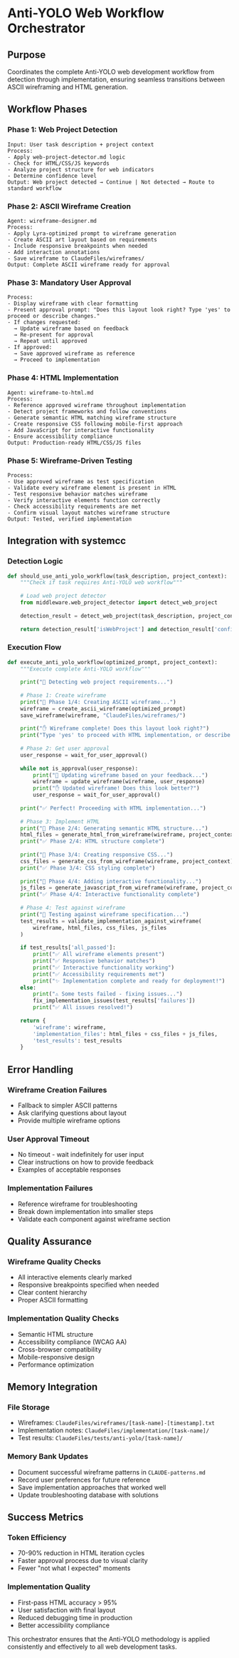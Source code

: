 # Anti-YOLO Web Workflow Orchestrator

## Purpose
Coordinates the complete Anti-YOLO web development workflow from detection through implementation, ensuring seamless transitions between ASCII wireframing and HTML generation.

## Workflow Phases

### Phase 1: Web Project Detection
```
Input: User task description + project context
Process: 
- Apply web-project-detector.md logic
- Check for HTML/CSS/JS keywords
- Analyze project structure for web indicators
- Determine confidence level
Output: Web project detected → Continue | Not detected → Route to standard workflow
```

### Phase 2: ASCII Wireframe Creation
```
Agent: wireframe-designer.md
Process:
- Apply Lyra-optimized prompt to wireframe generation
- Create ASCII art layout based on requirements
- Include responsive breakpoints when needed
- Add interaction annotations
- Save wireframe to ClaudeFiles/wireframes/
Output: Complete ASCII wireframe ready for approval
```

### Phase 3: Mandatory User Approval
```
Process:
- Display wireframe with clear formatting
- Present approval prompt: "Does this layout look right? Type 'yes' to proceed or describe changes."
- If changes requested:
  → Update wireframe based on feedback
  → Re-present for approval
  → Repeat until approved
- If approved:
  → Save approved wireframe as reference
  → Proceed to implementation
```

### Phase 4: HTML Implementation
```
Agent: wireframe-to-html.md
Process:
- Reference approved wireframe throughout implementation
- Detect project frameworks and follow conventions
- Generate semantic HTML matching wireframe structure
- Create responsive CSS following mobile-first approach
- Add JavaScript for interactive functionality
- Ensure accessibility compliance
Output: Production-ready HTML/CSS/JS files
```

### Phase 5: Wireframe-Driven Testing
```
Process:
- Use approved wireframe as test specification
- Validate every wireframe element is present in HTML
- Test responsive behavior matches wireframe
- Verify interactive elements function correctly
- Check accessibility requirements are met
- Confirm visual layout matches wireframe structure
Output: Tested, verified implementation
```

## Integration with systemcc

### Detection Logic
```python
def should_use_anti_yolo_workflow(task_description, project_context):
    """Check if task requires Anti-YOLO web workflow"""
    
    # Load web project detector
    from middleware.web_project_detector import detect_web_project
    
    detection_result = detect_web_project(task_description, project_context)
    
    return detection_result['isWebProject'] and detection_result['confidence'] in ['high', 'medium']
```

### Execution Flow
```python
def execute_anti_yolo_workflow(optimized_prompt, project_context):
    """Execute complete Anti-YOLO workflow"""
    
    print("🎨 Detecting web project requirements...")
    
    # Phase 1: Create wireframe
    print("🔄 Phase 1/4: Creating ASCII wireframe...")
    wireframe = create_ascii_wireframe(optimized_prompt)
    save_wireframe(wireframe, "ClaudeFiles/wireframes/")
    
    print("✋ Wireframe complete! Does this layout look right?")
    print("Type 'yes' to proceed with HTML implementation, or describe changes.")
    
    # Phase 2: Get user approval
    user_response = wait_for_user_approval()
    
    while not is_approval(user_response):
        print("🔄 Updating wireframe based on your feedback...")
        wireframe = update_wireframe(wireframe, user_response)
        print("✋ Updated wireframe! Does this look better?")
        user_response = wait_for_user_approval()
    
    print("✅ Perfect! Proceeding with HTML implementation...")
    
    # Phase 3: Implement HTML
    print("🔄 Phase 2/4: Generating semantic HTML structure...")
    html_files = generate_html_from_wireframe(wireframe, project_context)
    print("✅ Phase 2/4: HTML structure complete")
    
    print("🔄 Phase 3/4: Creating responsive CSS...")
    css_files = generate_css_from_wireframe(wireframe, project_context)
    print("✅ Phase 3/4: CSS styling complete")
    
    print("🔄 Phase 4/4: Adding interactive functionality...")
    js_files = generate_javascript_from_wireframe(wireframe, project_context)
    print("✅ Phase 4/4: Interactive functionality complete")
    
    # Phase 4: Test against wireframe
    print("🧪 Testing against wireframe specification...")
    test_results = validate_implementation_against_wireframe(
        wireframe, html_files, css_files, js_files
    )
    
    if test_results['all_passed']:
        print("✅ All wireframe elements present")
        print("✅ Responsive behavior matches")
        print("✅ Interactive functionality working")
        print("✅ Accessibility requirements met")
        print("✨ Implementation complete and ready for deployment!")
    else:
        print("⚠️ Some tests failed - fixing issues...")
        fix_implementation_issues(test_results['failures'])
        print("✅ All issues resolved!")
    
    return {
        'wireframe': wireframe,
        'implementation_files': html_files + css_files + js_files,
        'test_results': test_results
    }
```

## Error Handling

### Wireframe Creation Failures
- Fallback to simpler ASCII patterns
- Ask clarifying questions about layout
- Provide multiple wireframe options

### User Approval Timeout
- No timeout - wait indefinitely for user input
- Clear instructions on how to provide feedback
- Examples of acceptable responses

### Implementation Failures
- Reference wireframe for troubleshooting
- Break down implementation into smaller steps
- Validate each component against wireframe section

## Quality Assurance

### Wireframe Quality Checks
- All interactive elements clearly marked
- Responsive breakpoints specified when needed
- Clear content hierarchy
- Proper ASCII formatting

### Implementation Quality Checks
- Semantic HTML structure
- Accessibility compliance (WCAG AA)
- Cross-browser compatibility
- Mobile-responsive design
- Performance optimization

## Memory Integration

### File Storage
- Wireframes: `ClaudeFiles/wireframes/[task-name]-[timestamp].txt`
- Implementation notes: `ClaudeFiles/implementation/[task-name]/`
- Test results: `ClaudeFiles/tests/anti-yolo/[task-name]/`

### Memory Bank Updates
- Document successful wireframe patterns in `CLAUDE-patterns.md`
- Record user preferences for future reference
- Save implementation approaches that worked well
- Update troubleshooting database with solutions

## Success Metrics

### Token Efficiency
- 70-90% reduction in HTML iteration cycles
- Faster approval process due to visual clarity
- Fewer "not what I expected" moments

### Implementation Quality
- First-pass HTML accuracy > 95%
- User satisfaction with final layout
- Reduced debugging time in production
- Better accessibility compliance

This orchestrator ensures that the Anti-YOLO methodology is applied consistently and effectively to all web development tasks.